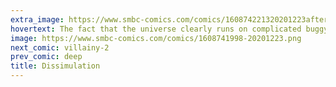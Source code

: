 ```yaml
---
extra_image: https://www.smbc-comics.com/comics/160874221320201223after.png
hovertext: The fact that the universe clearly runs on complicated buggy code is proof that there are at least 100 gods.
image: https://www.smbc-comics.com/comics/1608741998-20201223.png
next_comic: villainy-2
prev_comic: deep
title: Dissimulation
---
```


